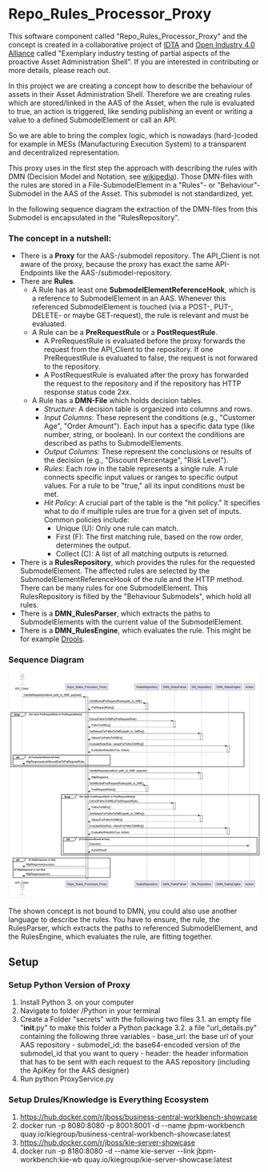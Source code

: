 # Repo_Rules_Processor_Proxy

This software component called "Repo_Rules_Processor_Proxy" and the concept is created in a collaborative project of [IDTA](https://industrialdigitaltwin.org/) and [Open Industry 4.0 Alliance](https://openindustry4.com/) called "Exemplary industry testing of partial aspects of the proactive Asset Administration Shell". If you are interested in contributing or more details, please reach out.

In this project we are creating a concept how to describe the behaviour of assets in their Asset Administration Shell. Therefore we are creating rules which are stored/linked in the AAS of the Asset, when the rule is evaluated to true, an action is triggered, like sending publishing an event or writing a value to a defined SubmodelElement or call an API.

So we are able to bring the complex logic, which is nowadays (hard-)coded for example in MESs (Manufacturing Execution System) to a transparent and decentralized representation.

This proxy uses in the first step the approach with describing the rules with DMN (Decision Model and Notation, see [wikipedia](https://en.wikipedia.org/wiki/Decision_Model_and_Notation)).
Those DMN-files with the rules are stored in a File-SubmodelElement in a "Rules"- or "Behaviour"-Submodel in the AAS of the Asset. This submodel is not standardized, yet.

In the following sequence diagram the extraction of the DMN-files from this Submodel is encapsulated in the "RulesRepository".

### The concept in a nutshell:
- There is a **Proxy** for the AAS-/submodel repository. The API_Client is not aware of the proxy, because the proxy has exact the same API-Endpoints like the AAS-/submodel-repository.
- There are **Rules**. 
    - A Rule has at least one **SubmodelElementReferenceHook**, which is a reference to SubmodelElement in an AAS. Whenever this referenced SubmodelElement is touched (via a POST-, PUT-, DELETE- or maybe GET-request), the rule is relevant and must be evaluated.
    - A Rule can be a **PreRequestRule** or a **PostRequestRule**.
        - A PreRequestRule is evaluated before the proxy forwards the request from the API_Client to the repository. If one PreRequestRule is evaluated to false, the request is not forwared to the repository.
        - A PostRequestRule is evaluated after the proxy has forwarded the request to the repository and if the repository has HTTP response status code 2xx.
    - A Rule has a **DMN-File** which holds decision tables.  
        - *Structure*: A decision table is organized into columns and rows.
        - *Input Columns*: These represent the conditions (e.g., "Customer Age", "Order Amount"). Each input has a specific data type (like number, string, or boolean). In our context the conditions are described as paths to SubmodelElements. 
        - *Output Columns*: These represent the conclusions or results of the decision (e.g., "Discount Percentage", "Risk Level").
        - *Rules*: Each row in the table represents a single rule. A rule connects specific input values or ranges to specific output values. For a rule to be "true," all its input conditions must be met.
        - *Hit Policy*: A crucial part of the table is the "hit policy." It specifies what to do if multiple rules are true for a given set of inputs. Common policies include:
            - Unique (U): Only one rule can match.
            - First (F): The first matching rule, based on the row order, determines the output.
            - Collect (C): A list of all matching outputs is returned.
- There is a **RulesRepository**, which provides the rules for the requested SubmodelElement. The affected rules are selected by the SubmodelElementReferenceHook of the rule and the HTTP method. There can be many rules for one SubmodelElement. This RulesRepository is filled by the "Behaviour Submodels", which hold all rules.
- There is a **DMN_RulesParser**, which extracts the paths to SubmodelElements with the current value of the SubmodelElement.
- There is a **DMN_RulesEngine**, which evaluates the rule. This might be for example [Drools](https://drools.org/).



### Sequence Diagram

![Rules Engine Sequence Diagram](/diagrams/RulesEngine_Sequence.png)

The shown concept is not bound to DMN, you could also use another language to describe the rules. You have to ensure, the rule, the RulesParser, which extracts the paths to referenced SubmodelElement, and the RulesEngine, which evaluates the rule, are fitting together.

## Setup

### Setup Python Version of Proxy
1. Install Python 3. on your computer
2. Navigate to folder /Python in your terminal
3. Create a Folder "secrets" with the following two files
    3.1. an empty file "__init__.py" to make this folder a Python package
    3.2. a file "url_details.py" containing the following three variables
        - base_url: the base url of your AAS repository
        - submodel_id: the base64-encoded version of the submodel_id that you want to query
        - header: the header information that has to be sent with each request to the AAS repository (including the ApiKey for the AAS designer)
3. Run python ProxyService.py

### Setup Drules/Knowledge is Everything Ecosystem
1. https://hub.docker.com/r/jboss/business-central-workbench-showcase
2. docker run -p 8080:8080 -p 8001:8001 -d --name jbpm-workbench quay.io/kiegroup/business-central-workbench-showcase:latest
3. https://hub.docker.com/r/jboss/kie-server-showcase
4. docker run -p 8180:8080 -d --name kie-server --link jbpm-workbench:kie-wb quay.io/kiegroup/kie-server-showcase:latest